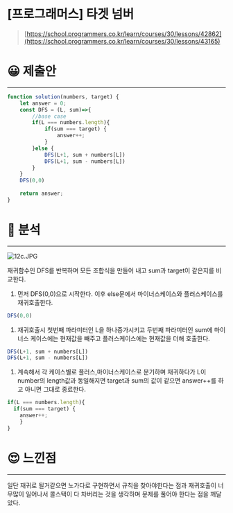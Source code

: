 # [프로그래머스] 타겟 넘버

> [https://school.programmers.co.kr/learn/courses/30/lessons/42862](https://school.programmers.co.kr/learn/courses/30/lessons/43165)
> 

# **😀 제출안**

---

```jsx
function solution(numbers, target) {
    let answer = 0;
    const DFS = (L, sum)=>{
        //base case
        if(L === numbers.length){
            if(sum === target) {
                answer++;
            }
        }else {
            DFS(L+1, sum + numbers[L])
            DFS(L+1, sum - numbers[L])
        }
    }
    DFS(0,0)
    
    return answer;
}
```

# 🤔 **분석**

---

![12c.JPG](%5B%E1%84%91%E1%85%B3%E1%84%85%E1%85%A9%E1%84%80%E1%85%B3%E1%84%85%E1%85%A2%E1%84%86%E1%85%A5%E1%84%89%E1%85%B3%5D%20%E1%84%90%E1%85%A1%E1%84%80%E1%85%A6%E1%86%BA%20%E1%84%82%E1%85%A5%E1%86%B7%E1%84%87%E1%85%A5%20915e19a6d3414ce29dab183692616f2d/12c.jpg)

재귀함수인 DFS를 반복하며 모든 조합식을 만들어 내고 sum과 target이 같은지를 비교한다.

1. 먼저 DFS(0,0)으로 시작한다. 이후 else문에서 마이너스케이스와 플러스케이스를 재귀호출한다.

```jsx
DFS(0,0)
```

1. 재귀호출시 첫번째 파라미터인 L을 하나증가시키고 두번째 파라미터인 sum에 마이너스 케이스에는 현재값을 빼주고 플러스케이스에는 현재값을 더해 호출한다.

```jsx
DFS(L+1, sum + numbers[L])
DFS(L+1, sum - numbers[L])
```

1. 계속해서 각 케이스별로 플러스,마이너스케이스로 분기하며 재귀하다가 L이 number의 length값과 동일해지면 target과 sum의 값이 같으면 answer++를 하고 아니면 그대로 종료한다.

```jsx
if(L === numbers.length){
  if(sum === target) {
    answer++;
	}
}
```

# 😍 **느낀점**

---

일단 재귀로 될거같으면 노가다로 구현하면서 규칙을 찾아야한다는 점과 재귀호출이 너무많이 일어나서 콜스택이 다 차버리는 것을 생각하며 문제를 풀어야 한다는 점을 깨달았다.